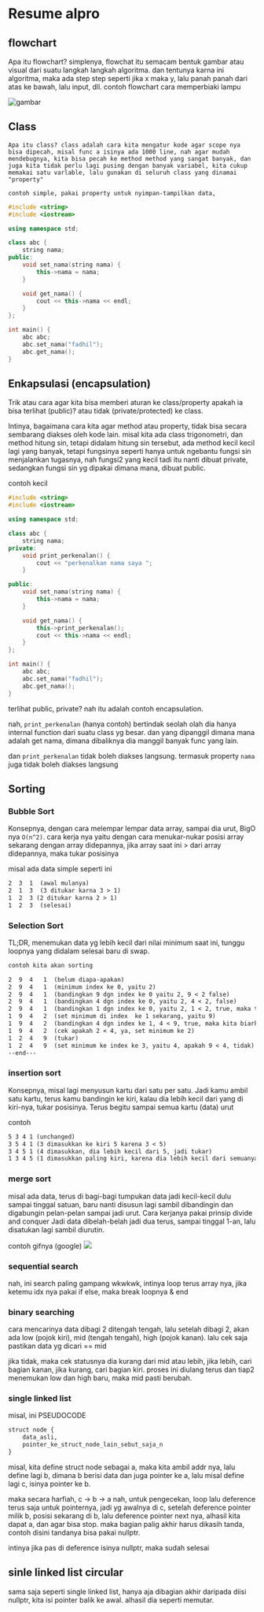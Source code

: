 # Resume alpro

## flowchart
Apa itu flowchart? simplenya, flowchat itu semacam bentuk gambar atau visual dari suatu langkah langkah algoritma. dan tentunya karna ini algoritma, maka ada step step seperti jika x maka y, lalu panah panah dari atas ke bawah, lalu input, dll. contoh flowchart cara memperbiaki lampu

![gambar](/assets/LampFlowchart.svg)

## Class
    Apa itu class? class adalah cara kita mengatur kode agar scope nya bisa dipecah, misal func a isinya ada 1000 line, nah agar mudah mendebugnya, kita bisa pecah ke method method yang sangat banyak, dan juga kita tidak perlu lagi pusing dengan banyak variabel, kita cukup memakai satu varlable, lalu gunakan di seluruh class yang dinamai "property"

    contoh simple, pakai property untuk nyimpan-tampilkan data,

```cpp
#include <string>
#include <iostream>

using namespace std;

class abc {
    string nama;
public:
    void set_nama(string nama) {
        this->nama = nama;
    }

    void get_nama() {
        cout << this->nama << endl;
    }
};

int main() {
    abc abc;
    abc.set_nama("fadhil");
    abc.get_nama();
}
```

## Enkapsulasi (encapsulation)
Trik atau cara agar kita bisa memberi aturan ke class/property apakah ia bisa terlihat (public)? atau tidak (private/protected) ke class.

Intinya, bagaimana cara kita agar method atau property, tidak bisa secara sembarang diakses oleh kode lain. misal kita ada class trigonometri, dan method hitung sin, tetapi didalam hitung sin tersebut, ada method kecil kecil lagi yang banyak, tetapi fungsinya seperti hanya untuk ngebantu fungsi sin menjalankan tugasnya, nah fungsi2 yang kecil tadi itu nanti dibuat private, sedangkan fungsi sin yg dipakai dimana mana, dibuat public.

contoh kecil

```cpp
#include <string>
#include <iostream>

using namespace std;

class abc {
    string nama;
private:
    void print_perkenalan() {
        cout << "perkenalkan nama saya ";
    }

public:
    void set_nama(string nama) {
        this->nama = nama;
    }

    void get_nama() {
        this->print_perkenalan();
        cout << this->nama << endl;
    }
};

int main() {
    abc abc;
    abc.set_nama("fadhil");
    abc.get_nama();
}
```

terlihat public, private? nah itu adalah contoh encapsulation.

nah, `print_perkenalan` (hanya contoh) bertindak seolah olah dia hanya internal function dari suatu class yg besar. dan yang dipanggil dimana mana adalah get nama, dimana dibaliknya dia manggil banyak func yang lain.

dan `print_perkenalan` tidak boleh diakses langsung. termasuk property `nama` juga tidak boleh diakses langsung

## Sorting
### Bubble Sort
Konsepnya, dengan cara melempar lempar data array, sampai dia urut, BigO nya `O(n^2)`. cara kerja nya yaitu dengan cara menukar-nukar posisi array sekarang dengan array didepannya, jika array saat ini > dari array didepannya, maka tukar posisinya

misal ada data simple seperti ini

```txt
2  3  1  (awal mulanya)
2  1  3  (3 ditukar karna 3 > 1)
1  2  3 (2 ditukar karna 2 > 1)
1  2  3  (selesai)
```

### Selection Sort

TL;DR, menemukan data yg lebih kecil dari nilai minimum saat ini, tunggu loopnya yang didalam selesai baru di swap.
```txt
contoh kita akan sorting

2  9  4   1  (belum diapa-apakan)
2  9  4   1  (minimum index ke 0, yaitu 2)
2  9  4   1  (bandingkan 9 dgn index ke 0 yaitu 2, 9 < 2 false)
2  9  4   1  (bandingkan 4 dgn index ke 0, yaitu 2, 4 < 2, false)
2  9  4   1  (bandingkan 1 dgn index ke 0, yaitu 2, 1 < 2, true, maka tukar)
1  9  4   2  (set minimum di index  ke 1 sekarang, yaitu 9)
1  9  4   2  (bandingkan 4 dgn index ke 1, 4 < 9, true, maka kita biarkan karna loop belum selesai, tapi set minimum ke 4)
1  9  4   2  (cek apakah 2 < 4, ya, set minimum ke 2)
1  2  4   9  (tukar)
1  2  4   9  (set minimum ke index ke 3, yaitu 4, apakah 9 < 4, tidak)
--end---
```

### insertion sort
Konsepnya, misal lagi menyusun kartu dari satu per satu. Jadi kamu ambil satu kartu, terus kamu bandingin ke kiri, kalau dia lebih kecil dari yang di kiri-nya, tukar posisinya. Terus begitu sampai semua kartu (data) urut

contoh
```txt
5 3 4 1 (unchanged)
3 5 4 1 (3 dimasukkan ke kiri 5 karena 3 < 5)
3 4 5 1 (4 dimasukkan, dia lebih kecil dari 5, jadi tukar)
1 3 4 5 (1 dimasukkan paling kiri, karena dia lebih kecil dari semuanya)
```


### merge sort
misal ada data, terus di bagi-bagi tumpukan data jadi kecil-kecil dulu sampai tinggal satuan, baru nanti disusun lagi sambil dibandingin dan digabungin pelan-pelan sampai jadi urut.
Cara kerjanya pakai prinsip divide and conquer
Jadi data dibelah-belah jadi dua terus, sampai tinggal 1-an, lalu disatukan lagi sambil diurutin.

contoh gifnya (google)
<img src="/assets/merge-sort-400.gif">

### sequential search
nah, ini search paling gampang wkwkwk, intinya loop terus array nya, jika ketemu idx nya pakai if else, maka break loopnya & end

### binary searching
cara mencarinya data dibagi 2 ditengah tengah, lalu setelah dibagi 2, akan ada low (pojok kiri), mid (tengah tengah), high (pojok kanan). lalu cek saja pastikan data yg dicari == mid

jika tidak, maka cek statusnya dia kurang dari mid atau lebih, jika lebih, cari bagian kanan, jika kurang, cari bagian kiri. proses ini diulang terus dan tiap2 menemukan low dan high baru, maka mid pasti berubah.

### single linked list
misal, ini PSEUDOCODE

```txt
struct node {
    data_asli,
    pointer_ke_struct_node_lain_sebut_saja_n
}
```

misal, kita define struct node sebagai a, maka kita ambil addr nya, lalu define lagi b, dimana b berisi data dan juga pointer ke a, lalu misal define lagi c, isinya pointer ke b.

maka secara harfiah, c -> b -> a 
nah, untuk pengecekan, loop lalu deference terus saja untuk pointernya, jadi yg awalnya di c, setelah deference pointer milik b, posisi sekarang di b, lalu deference pointer next nya, alhasil kita dapat a, dan agar bisa stop. maka bagian palig akhir harus dikasih tanda, contoh disini tandanya bisa pakai nullptr.

intinya jika pas di deference isinya nullptr, maka sudah selesai

## sinle linked list circular
sama saja seperti single linked list, hanya aja dibagian akhir daripada diisi nullptr, kita isi pointer balik ke awal. alhasil dia seperti memutar.